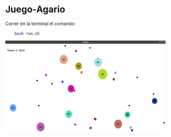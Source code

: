 # Juego-Agario

Correr en la terminal el comando:

``` bash
    bash run.sh
```

![Markdown Logo](Agario.png)
